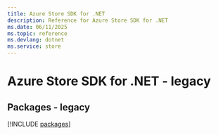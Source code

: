 ```yaml
---
title: Azure Store SDK for .NET
description: Reference for Azure Store SDK for .NET
ms.date: 06/11/2025
ms.topic: reference
ms.devlang: dotnet
ms.service: store
---
```

# Azure Store SDK for .NET - legacy
## Packages - legacy
[!INCLUDE [packages](store-index.md)]